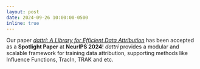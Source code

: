 ```yaml
---
layout: post
date: 2024-09-26 10:00:00-0500
inline: true
---
```


Our paper [*dattri: A Library for Efficient Data Attribution*](https://github.com/TRAIS-Lab/dattri?tab=readme-ov-file) has been accepted as a **Spotlight Paper** at **NeurIPS 2024**! *dattri* provides a modular and scalable framework for training data attribution, supporting methods like Influence Functions, TracIn, TRAK and etc.
